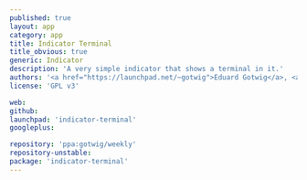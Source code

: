 ```yaml
---
published: true
layout: app
category: app
title: Indicator Terminal
title_obvious: true
generic: Indicator
description: 'A very simple indicator that shows a terminal in it.'
authors: '<a href="https://launchpad.net/~gotwig">Eduard Gotwig</a>, <a href="https://launchpad.net/~erasmo-marin">Erasmo Marín</a>'
license: 'GPL v3'

web:
github:
launchpad: 'indicator-terminal'
googleplus:

repository: 'ppa:gotwig/weekly'
repository-unstable:
package: 'indicator-terminal'
---
```

